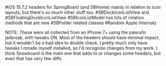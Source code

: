 <readme>

#iOS 15.7.2 headers for SpringBoard (and SBHome) mainly in relation to icon layouts, but there's so much other stuff too.
#SBDockIconListView and #SBFloatingDockIconListView
#SBIconListModel has lots of rotation methods that are new
#SBFolder related classes 
#Random Apple Internalz

NOTE: These were all collected from an iPhone 7+ using the palera1n jailbreak, with tweaks ON.  Most of the headers should have minimal impact,
but it wouldn't be a bad idea to double check.  I pretty much only have tweaks I mnade myself installed, so I'd recognize changes from my work.
I think Snowboard is the main one that adds to or changes some headers, but even that has very few diffs
</readme>

